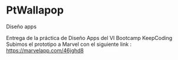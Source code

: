 # PtWallapop
Diseño apps

Entrega de la práctica de Diseño Apps del VI Bootcamp KeepCoding
Subimos el prototipo  a Marvel con el siguiente link : https://marvelapp.com/46jghd8

